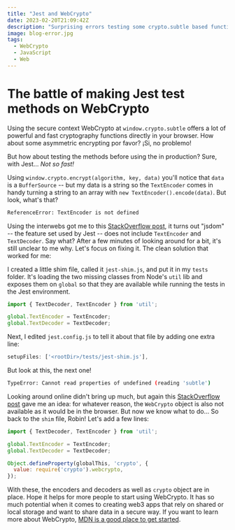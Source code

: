 ```yaml
---
title: "Jest and WebCrypto"
date: 2023-02-20T21:09:42Z
description: "Surprising errors testing some crypto.subtle based functions with Jest: TextEncoder, TextEncoder, and subtle not defined?"
image: blog-error.jpg
tags:
  - WebCrypto 
  - JavaScript
  - Web
---
```

# The battle of making Jest test methods on WebCrypto

Using the secure context WebCrypto at `window.crypto.subtle` offers a lot of powerful and fast cryptography functions directly in your browser. How about some asymmetric encrypting por favor? ¡Si, no problemo!

But how about testing the methods before using the in production? Sure, with Jest... *Not so fast!*

Using `window.crypto.encrypt(algorithm, key, data)` you'll notice that `data` is a `BufferSource` -- but my data is a string so the `TextEncoder` comes in handy turning a string to an array with `new TextEncoder().encode(data)`. But look, what's that?

```bash
ReferenceError: TextEncoder is not defined
```

Using the interwebs got me to this [StackOverflow post](https://stackoverflow.com/questions/57712235/referenceerror-textencoder-is-not-defined-when-running-react-scripts-test), it turns out "jsdom" -- the feature set used by Jest -- does not include `TextEncoder` and `TextDecoder`. Say what? After a few minutes of looking around for a bit, it's still unclear to me why. Let's focus on fixing it. The clean solution that worked for me:

I created a little shim file, called it `jest-shim.js`, and put it in my `tests` folder. It's loading the two missing classes from Node's `util` lib and exposes them on `global` so that they are available while running the tests in the Jest environment.

```js
import { TextDecoder, TextEncoder } from 'util';

global.TextEncoder = TextEncoder;
global.TextDecoder = TextDecoder;
```

Next, I edited `jest.config.js` to tell it about that file by adding one extra line:

```js
setupFiles: ['<rootDir>/tests/jest-shim.js'],
```

But look at this, the next one!

```bash
TypeError: Cannot read properties of undefined (reading 'subtle')
```

Looking around online didn't bring up much, but again this [StackOverflow post](https://stackoverflow.com/questions/52612122/how-to-use-jest-to-test-functions-using-crypto-or-window-mscrypto) gave me an idea: for whatever reason, the `WebCrypto` object is also not available as it would be in the browser. But now we know what to do... So back to the `shim` file, Robin! Let's add a few lines:

```js
import { TextDecoder, TextEncoder } from 'util';

global.TextEncoder = TextEncoder;
global.TextDecoder = TextDecoder;

Object.defineProperty(globalThis, 'crypto', {
  value: require('crypto').webcrypto,
});
```

With these, the encoders and decoders as well as `crypto` object are in place. Hope it helps for more people to start using WebCrypto. It has so much potential when it comes to creating web3 apps that rely on shared or local storage and want to share data in a secure way. If you want to learn more about WebCrypto, [MDN is a good place to get started](https://developer.mozilla.org/en-US/docs/Web/API/SubtleCrypto).
